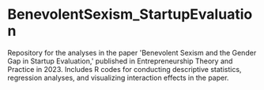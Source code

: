 # BenevolentSexism_StartupEvaluation
Repository for the analyses in the paper 'Benevolent Sexism and the Gender Gap in Startup Evaluation,' published in Entrepreneurship Theory and Practice in 2023. Includes R codes for conducting descriptive statistics, regression analyses, and visualizing interaction effects in the paper.
